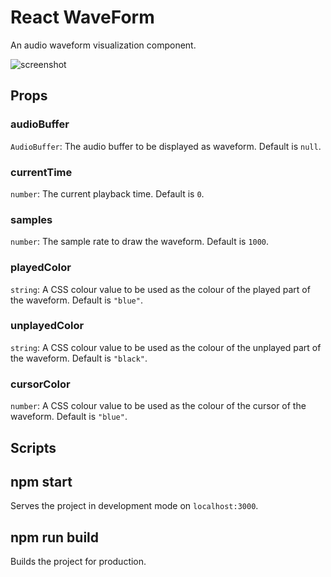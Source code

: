 # React WaveForm

An audio waveform visualization component.

![screenshot](https://github.com/user-attachments/assets/4d547837-1645-426e-8195-f15863c51791)

## Props

### audioBuffer
```AudioBuffer```: The audio buffer to be displayed as waveform. Default is ```null```.

### currentTime
```number```: The current playback time. Default is ```0```.

### samples
```number```: The sample rate to draw the waveform. Default is ```1000```.

### playedColor
```string```: A CSS colour value to be used as the colour of the played part of the waveform.  Default is ```"blue"```.

### unplayedColor
```string```: A CSS colour value to be used as the colour of the unplayed part of the waveform. Default is ```"black"```.

### cursorColor
```number```: A CSS colour value to be used as the colour of the cursor of the waveform. Default is ```"blue"```.


## Scripts

## npm start
Serves the project in development mode on ```localhost:3000```.

## npm run build
Builds the project for production.
